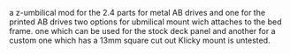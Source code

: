 a z-umbilical mod for the 2.4
parts for metal AB drives and one for the printed AB drives
two options for ubmilical mount wich attaches to the bed frame. one which can be used for the stock deck panel and another for a custom one which has a 13mm square cut out
Klicky mount is untested.
